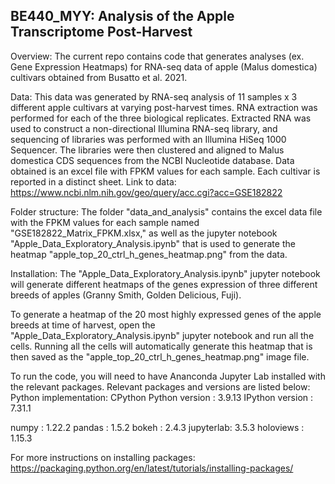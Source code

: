 ## BE440_MYY: Analysis of the Apple Transcriptome Post-Harvest

Overview:
The current repo contains code that generates analyses (ex. Gene Expression Heatmaps) 
for RNA-seq data of apple (Malus domestica) cultivars obtained from Busatto et al. 2021. 
 
Data:
This data was generated by RNA-seq analysis of 11 samples x 3 different apple cultivars at 
varying post-harvest times. 
RNA extraction was performed for each of the three biological replicates. Extracted RNA 
was used to construct a non-directional Illumina RNA-seq library, and
sequencing of libraries was performed with an Illumina HiSeq 1000 Sequencer. The libraries
were then clustered and aligned to Malus domestica CDS sequences from the NCBI Nucleotide database. 
Data obtained is an excel file with FPKM values for each sample. 
Each cultivar is reported in a distinct sheet.
Link to data:
https://www.ncbi.nlm.nih.gov/geo/query/acc.cgi?acc=GSE182822

Folder structure:
The folder "data_and_analysis" contains the excel data file with the FPKM values for each sample named "GSE182822_Matrix_FPKM.xlsx," as well as the jupyter notebook 
"Apple_Data_Exploratory_Analysis.ipynb" that is used to generate the heatmap "apple_top_20_ctrl_h_genes_heatmap.png" from the data.

Installation:
The "Apple_Data_Exploratory_Analysis.ipynb" jupyter notebook will generate 
different heatmaps of the genes expression of three different breeds of apples 
(Granny Smith, Golden Delicious, Fuji).

To generate a heatmap of the 20 most highly expressed genes of the apple 
breeds at time of harvest, open the "Apple_Data_Exploratory_Analysis.ipynb" 
jupyter notebook and run all the cells. 
Running all the cells will automatically generate this heatmap that is then 
saved as the "apple_top_20_ctrl_h_genes_heatmap.png" image file. 

To run the code, you will need to have Ananconda Jupyter Lab installed with the relevant packages.
Relevant packages and versions are listed below:
Python implementation: CPython
Python version       : 3.9.13
IPython version      : 7.31.1

numpy     : 1.22.2
pandas    : 1.5.2
bokeh     : 2.4.3
jupyterlab: 3.5.3
holoviews : 1.15.3

For more instructions on installing packages:
https://packaging.python.org/en/latest/tutorials/installing-packages/